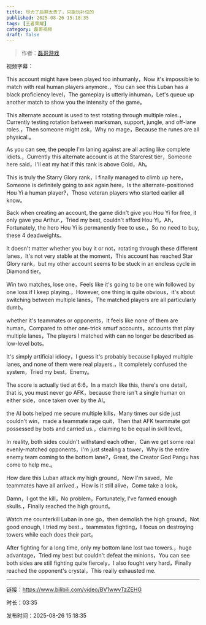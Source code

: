 ```yaml
---
title: 尽力了后羿太贵了，只能玩补位的
published: 2025-08-26 15:18:35
tags: [王者荣耀]
category: 磊哥视频
draft: false
---
```



> 作者：[磊哥游戏](https://space.bilibili.com/268941858?spm_id_from=333.788.upinfo.head.click)

视频字幕：

This account might have been played too inhumanly，Now it's impossible to match with real human players anymore.，You can see this Luban has a black proficiency level，The gameplay is utterly inhuman，Let's queue up another match to show you the intensity of the game。

This alternate account is used to test rotating through multiple roles.，Currently testing rotation between marksman, support, jungle, and off-lane roles.，Then someone might ask，Why no mage，Because the runes are all physical.。

As you can see, the people I'm laning against are all acting like complete idiots.，Currently this alternate account is at the Starcrest tier，Someone here said，I'll eat my hat if this rank is above Gold，Ah。

This is truly the Starry Glory rank，I finally managed to climb up here，Someone is definitely going to ask again here，Is the alternate-positioned Hou Yi a human player?，Those veteran players who started earlier all know。

Back when creating an account, the game didn't give you Hou Yi for free, it only gave you Arthur.，Tried my best, couldn't afford Hou Yi，Ah，Fortunately, the hero Hou Yi is permanently free to use.，So no need to buy, these 4 deadweights。

It doesn't matter whether you buy it or not，rotating through these different lanes，It's not very stable at the moment，This account has reached Star Glory rank，but my other account seems to be stuck in an endless cycle in Diamond tier。

Win two matches, lose one，Feels like it's going to be one win followed by one loss if I keep playing.，However, one thing is quite obvious，it's about switching between multiple lanes，The matched players are all particularly dumb。

whether it's teammates or opponents，It feels like none of them are human，Compared to other one-trick smurf accounts，accounts that play multiple lanes，The players I matched with can no longer be described as low-level bots。

It's simply artificial idiocy，I guess it's probably because I played multiple lanes, and none of them were real players.，It completely confused the system，Tried my best，Enemy。

The score is actually tied at 6:6，In a match like this, there's one detail，that is, you must never go AFK，because there isn't a single human on either side，once taken over by the AI。

the AI bots helped me secure multiple kills，Many times our side just couldn't win，made a teammate rage quit，Then that AFK teammate got possessed by bots and carried us.，claiming to be equal in skill level。

In reality, both sides couldn't withstand each other，Can we get some real evenly-matched opponents，I'm just stealing a tower，Why is the entire enemy team coming to the bottom lane?，Great, the Creator God Pangu has come to help me.。

How dare this Luban attack my high ground，Now I'm saved，Me teammates have all arrived.，How is it still alive，Come take a look。

Damn，I got the kill，No problem，Fortunately, I've farmed enough skulls.，Finally reached the high ground。

Watch me counterkill Luban in one go，then demolish the high ground，Not good enough, I tried my best.，teammates fighting，I focus on destroying towers while each does their part。

After fighting for a long time, only my bottom lane lost two towers.，huge advantage，Tried my best but couldn't defeat the minions，You can see both sides are still fighting quite fiercely，I also fought very hard，Finally reached the opponent's crystal，This really exhausted me.

---

链接：https://www.bilibili.com/video/BV1wwvTzZEHG

时长：03:35

发布时间：2025-08-26 15:18:35

